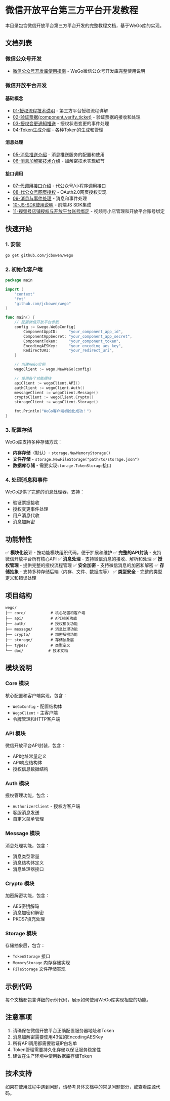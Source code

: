 # 微信开放平台第三方平台开发教程

本目录包含微信开放平台第三方平台开发的完整教程文档，基于WeGo库的实现。

## 文档列表

### 微信公众号开发
- [微信公众号开发库使用指南](./mp/README.md) - WeGo微信公众号开发库完整使用说明

### 微信开放平台开发
#### 基础概念
- [01-授权流程技术说明](./01-授权流程技术说明.md) - 第三方平台授权流程详解
- [02-验证票据(component_verify_ticket)](./02-验证票据.md) - 验证票据的接收和处理
- [03-授权变更通知推送](./03-授权变更通知推送.md) - 授权状态变更的事件处理
- [04-Token生成介绍](./04-Token生成介绍.md) - 各种Token的生成和管理

#### 消息处理
- [05-消息推送介绍](./05-消息推送介绍.md) - 消息推送服务的配置和使用
- [06-消息加解密技术介绍](./06-消息加解密技术介绍.md) - 加解密技术实现细节

#### 接口调用
- [07-代调用接口介绍](./07-代调用接口介绍.md) - 代公众号/小程序调用接口
- [08-代公众号网页授权](./08-代公众号网页授权.md) - OAuth2.0网页授权实现
- [09-消息与事件处理](./09-消息与事件处理.md) - 消息和事件处理
- [10-JS-SDK使用说明](./10-JS-SDK使用说明.md) - 前端JS SDK集成
- [11-视频号店铺授权与开放平台账号绑定](./11-视频号店铺授权与开放平台账号绑定.md) - 视频号小店管理和开放平台账号绑定

## 快速开始

### 1. 安装

```bash
go get github.com/jcbowen/wego
```

### 2. 初始化客户端

```go
package main

import (
    "context"
    "fmt"
    "github.com/jcbowen/wego"
)

func main() {
    // 配置微信开放平台参数
    config := &wego.WeGoConfig{
        ComponentAppID:     "your_component_app_id",
        ComponentAppSecret: "your_component_app_secret",
        ComponentToken:     "your_component_token",
        EncodingAESKey:     "your_encoding_aes_key",
        RedirectURI:        "your_redirect_uri",
    }

    // 创建WeGo实例
    wegoClient := wego.NewWeGo(config)

    // 使用各个功能模块
    apiClient := wegoClient.API()
    authClient := wegoClient.Auth()
    messageClient := wegoClient.Message()
    cryptoClient := wegoClient.Crypto()
    storageClient := wegoClient.Storage()

    fmt.Println("WeGo客户端初始化成功！")
}
```

### 3. 配置存储

WeGo库支持多种存储方式：
- **内存存储**（默认）- `storage.NewMemoryStorage()`
- **文件存储** - `storage.NewFileStorage("path/to/storage.json")`
- **数据库存储** - 需要实现`storage.TokenStorage`接口

### 4. 处理消息和事件

WeGo提供了完整的消息处理器，支持：
- 验证票据接收
- 授权变更事件处理  
- 用户消息代收
- 消息加解密

## 功能特性

✅ **模块化设计** - 按功能模块组织代码，便于扩展和维护
✅ **完整的API封装** - 支持微信开放平台所有核心API
✅ **消息处理** - 支持微信消息的接收、解析和处理
✅ **授权管理** - 提供完整的授权流程管理
✅ **安全加密** - 支持微信消息的加密和解密
✅ **存储抽象** - 支持多种存储后端（内存、文件、数据库等）
✅ **类型安全** - 完整的类型定义和错误处理

## 项目结构

```
wego/
├── core/           # 核心配置和客户端
├── api/            # API相关功能
├── auth/           # 授权相关功能
├── message/        # 消息处理功能
├── crypto/         # 加密解密功能
├── storage/        # 存储抽象层
├── types/          # 类型定义
└── doc/           # 技术文档
```

## 模块说明

### Core 模块
核心配置和客户端实现，包含：
- `WeGoConfig` - 配置结构体
- `WegoClient` - 主客户端
- 令牌管理和HTTP客户端

### API 模块
微信开放平台API封装，包含：
- API地址常量定义
- API响应结构体
- 授权信息数据结构

### Auth 模块
授权管理功能，包含：
- `AuthorizerClient` - 授权方客户端
- 客服消息发送
- 自定义菜单管理

### Message 模块
消息处理功能，包含：
- 消息类型常量
- 消息结构体定义
- 消息处理器接口

### Crypto 模块
加密解密功能，包含：
- AES密钥解码
- 消息加密和解密
- PKCS7填充处理

### Storage 模块
存储抽象层，包含：
- `TokenStorage` 接口
- `MemoryStorage` 内存存储实现
- `FileStorage` 文件存储实现

## 示例代码

每个文档都包含详细的示例代码，展示如何使用WeGo库实现相应的功能。

## 注意事项

1. 请确保在微信开放平台正确配置服务器地址和Token
2. 消息加解密需要使用43位的EncodingAESKey
3. 所有API调用都需要验证IP白名单
4. Token管理需要持久化存储以保证服务稳定性
5. 建议在生产环境中使用数据库存储Token

## 技术支持

如果在使用过程中遇到问题，请参考具体文档中的常见问题部分，或查看库源代码。